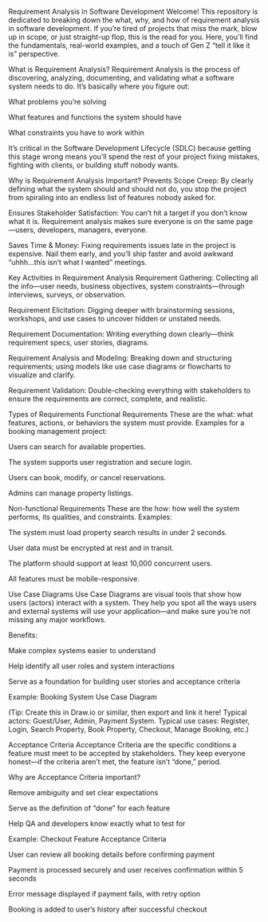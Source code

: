 Requirement Analysis in Software Development
Welcome!
This repository is dedicated to breaking down the what, why, and how of requirement analysis in software development. If you’re tired of projects that miss the mark, blow up in scope, or just straight-up flop, this is the read for you. Here, you’ll find the fundamentals, real-world examples, and a touch of Gen Z “tell it like it is” perspective.

What is Requirement Analysis?
Requirement Analysis is the process of discovering, analyzing, documenting, and validating what a software system needs to do. It’s basically where you figure out:

What problems you’re solving

What features and functions the system should have

What constraints you have to work within

It’s critical in the Software Development Lifecycle (SDLC) because getting this stage wrong means you’ll spend the rest of your project fixing mistakes, fighting with clients, or building stuff nobody wants.

Why is Requirement Analysis Important?
Prevents Scope Creep:
By clearly defining what the system should and should not do, you stop the project from spiraling into an endless list of features nobody asked for.

Ensures Stakeholder Satisfaction:
You can’t hit a target if you don’t know what it is. Requirement analysis makes sure everyone is on the same page—users, developers, managers, everyone.

Saves Time & Money:
Fixing requirements issues late in the project is expensive. Nail them early, and you’ll ship faster and avoid awkward “uhhh…this isn’t what I wanted” meetings.

Key Activities in Requirement Analysis
Requirement Gathering:
Collecting all the info—user needs, business objectives, system constraints—through interviews, surveys, or observation.

Requirement Elicitation:
Digging deeper with brainstorming sessions, workshops, and use cases to uncover hidden or unstated needs.

Requirement Documentation:
Writing everything down clearly—think requirement specs, user stories, diagrams.

Requirement Analysis and Modeling:
Breaking down and structuring requirements; using models like use case diagrams or flowcharts to visualize and clarify.

Requirement Validation:
Double-checking everything with stakeholders to ensure the requirements are correct, complete, and realistic.

Types of Requirements
Functional Requirements
These are the what: what features, actions, or behaviors the system must provide.
Examples for a booking management project:

Users can search for available properties.

The system supports user registration and secure login.

Users can book, modify, or cancel reservations.

Admins can manage property listings.

Non-functional Requirements
These are the how: how well the system performs, its qualities, and constraints.
Examples:

The system must load property search results in under 2 seconds.

User data must be encrypted at rest and in transit.

The platform should support at least 10,000 concurrent users.

All features must be mobile-responsive.

Use Case Diagrams
Use Case Diagrams are visual tools that show how users (actors) interact with a system.
They help you spot all the ways users and external systems will use your application—and make sure you’re not missing any major workflows.

Benefits:

Make complex systems easier to understand

Help identify all user roles and system interactions

Serve as a foundation for building user stories and acceptance criteria

Example: Booking System Use Case Diagram



(Tip: Create this in Draw.io or similar, then export and link it here! Typical actors: Guest/User, Admin, Payment System. Typical use cases: Register, Login, Search Property, Book Property, Checkout, Manage Booking, etc.)

Acceptance Criteria
Acceptance Criteria are the specific conditions a feature must meet to be accepted by stakeholders.
They keep everyone honest—if the criteria aren’t met, the feature isn’t “done,” period.

Why are Acceptance Criteria important?

Remove ambiguity and set clear expectations

Serve as the definition of “done” for each feature

Help QA and developers know exactly what to test for

Example: Checkout Feature Acceptance Criteria

User can review all booking details before confirming payment

Payment is processed securely and user receives confirmation within 5 seconds

Error message displayed if payment fails, with retry option

Booking is added to user’s history after successful checkout
